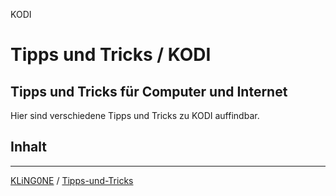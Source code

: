KODI
# Tipps und Tricks / KODI  
Tipps und Tricks für Computer und Internet
---

Hier sind verschiedene Tipps und Tricks zu KODI auffindbar.

## Inhalt


---

[KLiNG0NE](https://github.com/KLiNG0NE/) / [Tipps-und-Tricks](https://github.com/KLiNG0NE/Tipps-und-Tricks)
